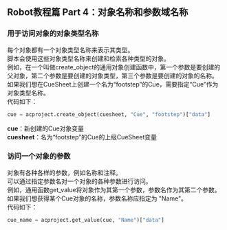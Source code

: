 ## Robot教程篇 Part 4：对象名称和参数域名称

### 用于访问对象的对象类型名称
每个对象都有一个对象类型名称来表示其类型。<br/>
脚本会使用这些对象类型名称来创建和检索各种类型的对象。<br/>
例如，在一个叫做create_object的通用对象创建函数中，第一个参数是要创建的父对象，第二个参数是要创建的对象类型，第三个参数是要创建的对象的名称。<br/>
如果我们想在CueSheet上创建一个名为“footstep”的Cue，需要指定“Cue”作为对象类型名称。<br/>
代码如下：

```python
cue = acproject.create_object(cuesheet, "Cue", "footstep")["data"]
```

**cue**：新创建的Cue对象变量<br/>
**cuesheet**：名为“footstep”的Cue的上级CueSheet变量

### 访问一个对象的参数
对象有各种各样的参数，例如名称和注释。<br/>
可以通过指定参数名对一个对象的各种参数进行访问。<br/>
例如，通用函数get_value将对象作为其第一个参数，参数名作为其第二个参数。<br/>
如果我们想获得某个Cue对象的名称，参数名称应指定为 "Name"。<br/>
代码如下：

```python
cue_name = acproject.get_value(cue, "Name")["data"]
```
